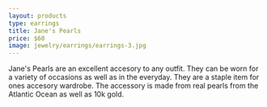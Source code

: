 ```yaml
---
layout: products
type: earrings
title: Jane's Pearls
price: $60
image: jewelry/earrings/earrings-3.jpg
---
```



Jane's Pearls are an excellent accesory to any outfit. They can be worn for a variety of occasions as well as in the everyday. They are a staple item for ones accesory wardrobe. The accessory is made from real pearls from the Atlantic Ocean as well as 10k gold. 